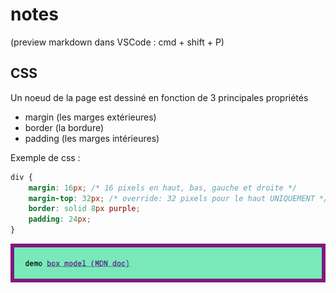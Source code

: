 # notes
(preview markdown dans VSCode : cmd + shift + P)

## CSS

Un noeud de la page est dessiné en fonction de 3 principales propriétés
- margin (les marges extérieures)
- border (la bordure)
- padding (les marges intérieures)

Exemple de css :
```css
div {
    margin: 16px; /* 16 pixels en haut, bas, gauche et droite */
    margin-top: 32px; /* override: 32 pixels pour le haut UNIQUEMENT */
    border: solid 8px purple; 
    padding: 24px; 
}
```
<img src="demo-box-model.png">